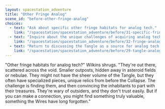 ```yaml
---
layout: spacestation_adventure
title: "Other Fringe Analog"
scene_id: "before-other-fringe-analog"
choices:
  - text: "Ask about specific other fringe habitats for analog tech."
    link: "/spacestation/spacestation_adventure/before/31-specific-fringe-analog-locations"
  - text: "Inquire about the unique challenges of acquiring analog tech from these places."
    link: "/spacestation/spacestation_adventure/before/32-fringe-analog-challenges"
  - text: "Return to discussing the Tangle as a source for analog tech."
    link: "/spacestation/spacestation_adventure/before/29-tangle-analog-source"
---
```


"Other fringe habitats for analog tech?" Wilkins shrugs. "They're out there, scattered across the void. Smaller outposts, hidden away in asteroid fields or nebulae. They might not have the sheer volume of the Tangle, but they often have specialized pieces, unique relics from before the Collapse. The challenge is finding them, and then convincing the inhabitants to part with their treasures. They're wary of outsiders, and they don't trust easily. But if you can make a connection, you might find something truly valuable, something the Wires have long forgotten."
